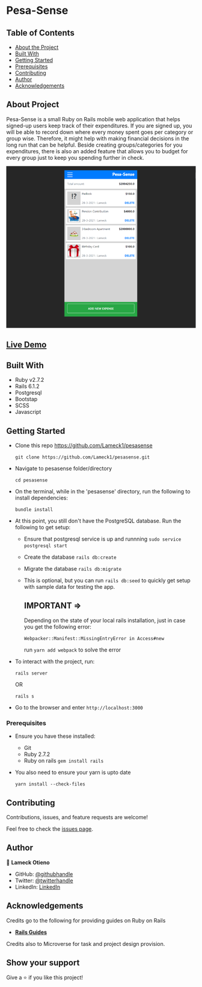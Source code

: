 # Pesa-Sense

## Table of Contents

* [About the Project](#about-the-project)
* [Built With](#built-with)
* [Getting Started](#getting-started)
* [Prerequisites](#prerequisites)
* [Contributing](#contributing)
* [Author](#author)
* [Acknowledgements](#acknowledgements)

## About Project

Pesa-Sense is a small Ruby on Rails mobile web application that helps signed-up users keep track of their expenditures. If you are signed up, you will be able to record down where every money spent goes per category or group wise. Therefore, it might help with making financial decisions in the long run that can be helpful. Beside creating groups/categories for you expenditures, there is also an added feature that allows you to budget for every group just to keep you spending further in check.

![screenshot](./screenshot.png)

## [Live Demo](https://pesasense.herokuapp.com/)

## Built With

- Ruby v2.7.2
- Rails 6.1.2
- Postgresql
- Bootstap
- SCSS
- Javascript

## Getting Started

* Clone this repo https://github.com/Lameck1/pesasense
    ```
    git clone https://github.com/Lameck1/pesasense.git
    ```
* Navigate to pesasense folder/directory
    ```
    cd pesasense
    ```
* On the terminal, while in the 'pesasense' directory, run the following to install dependencies:
    ```
    bundle install
    ```
* At this point, you still don't have the PostgreSQL database. Run the following to get setup:

  - Ensure that postgresql service is up and runnning
        ```
        sudo service postgresql start
        ```
  - Create the database
        ```
        rails db:create
        ```

  - Migrate the database
        ```
        rails db:migrate
        ```

  - This is optional, but you can run ```rails db:seed``` to quickly get setup with sample data for testing the app.

    ## IMPORTANT =>
    
    Depending on the state of your local rails installation, just in case you get the following error:

    ```
    Webpacker::Manifest::MissingEntryError in Access#new
    ```

    run ```yarn add webpack``` to solve the error

* To interact with the project, run:
    ```
    rails server
    ```

    OR

    ```
    rails s
    ```
* Go to the browser and enter 
    ```http://localhost:3000```


### Prerequisites

- Ensure you have these installed:
    - Git
    - Ruby 2.7.2
    - Ruby on rails ```gem install rails```

- You also need to ensure your yarn is upto date
    ```
    yarn install --check-files
    ```

## Contributing

Contributions, issues, and feature requests are welcome!

Feel free to check the [issues page](https://github.com/Lameck1/pesasense/issues).

## Author

👤 **Lameck Otieno**
  - GitHub: [@githubhandle](https://github.com/Lameck1)
  - Twitter: [@twitterhandle](https://twitter.com/lameck721)
  - LinkedIn: [LinkedIn](https://www.linkedin.com/in/lameck-odhiambo-642b7077/)

## Acknowledgements

Credits go to the following for providing guides on Ruby on Rails
  - [**Rails Guides**](https://guides.rubyonrails.org)

Credits also to Microverse for task and project design provision.

## Show your support

Give a ⭐️ if you like this project!